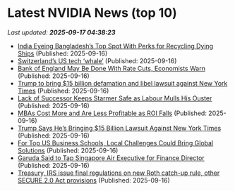 # Latest NVIDIA News (top 10)
_Last updated: **2025-09-17 04:38:23**_

- [India Eyeing Bangladesh’s Top Spot With Perks for Recycling Dying Ships](https://biztoc.com/x/814050917e09fe34) (Published: 2025-09-16)
- [Switzerland’s US tech ‘whale’](https://biztoc.com/x/2515666ecae743f3) (Published: 2025-09-16)
- [Bank of England May Be Done With Rate Cuts, Economists Warn](https://biztoc.com/x/a261ca897c5381ee) (Published: 2025-09-16)
- [Trump to bring $15 billion defamation and libel lawsuit against New York Times](https://biztoc.com/x/43ef7a79383b1983) (Published: 2025-09-16)
- [Lack of Successor Keeps Starmer Safe as Labour Mulls His Ouster](https://biztoc.com/x/27bcc934bf2eabf3) (Published: 2025-09-16)
- [MBAs Cost More and Are Less Profitable as ROI Falls](https://biztoc.com/x/ac95efb028d3da32) (Published: 2025-09-16)
- [Trump Says He’s Bringing $15 Billion Lawsuit Against New York Times](https://biztoc.com/x/ce5e798ae1abe473) (Published: 2025-09-16)
- [For Top US Business Schools, Local Challenges Could Bring Global Solutions](https://biztoc.com/x/8d0146a9ff103346) (Published: 2025-09-16)
- [Garuda Said to Tap Singapore Air Executive for Finance Director](https://biztoc.com/x/e58e2d8108768a79) (Published: 2025-09-16)
- [Treasury, IRS issue final regulations on new Roth catch-up rule, other SECURE 2.0 Act provisions](https://biztoc.com/x/03dd9f3f75690f53) (Published: 2025-09-16)
